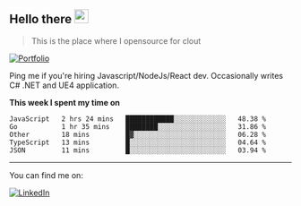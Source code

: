 <h2>Hello there <img src="https://camo.githubusercontent.com/2019d90b5d6b109833b6e130852e36fce013bb14/68747470733a2f2f63756c746f667468657061727479706172726f742e636f6d2f706172726f74732f68642f6c6170746f705f706172726f742e676966" width="25px"></h2>

>This is the place where I opensource for clout

[![Portfolio](https://img.shields.io/badge/web-portfolio-black)](https://izqalan.github.io/?utm_source=github&utm_medium=social&utm_campaign=portfolio)

Ping me if you're hiring Javascript/NodeJs/React dev. Occasionally writes C# .NET and UE4 application.

**This week I spent my time on**
<!--START_SECTION:waka-->
```text
JavaScript   2 hrs 24 mins   ████████████░░░░░░░░░░░░░   48.38 % 
Go           1 hr 35 mins    ████████░░░░░░░░░░░░░░░░░   31.86 % 
Other        18 mins         █▓░░░░░░░░░░░░░░░░░░░░░░░   06.28 % 
TypeScript   13 mins         █░░░░░░░░░░░░░░░░░░░░░░░░   04.64 % 
JSON         11 mins         █░░░░░░░░░░░░░░░░░░░░░░░░   03.94 % 
```
<!--END_SECTION:waka-->
___

You can find me on:

[![LinkedIn](https://img.omvr.io/linkedin.svg)](https://www.linkedin.com/in/izqalan/)
